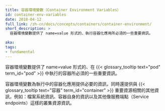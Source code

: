 ```yaml
---
title: 容器環境變數（Container Environment Variables）
id: container-env-variables
date: 2018-04-12
full_link: /zh-cn/docs/concepts/containers/container-environment/
short_description: >
  容器環境變數提供了 name=value 形式的、執行容器化應用所必須的一些重要資訊。

aka: 
tags:
- fundamental
---
```


<!--
---
title: Container Environment Variables
id: container-env-variables
date: 2018-04-12
full_link: /docs/concepts/containers/container-environment/
short_description: >
  Container environment variables are name=value pairs that provide useful information into containers running in a Pod.

aka: 
tags:
- fundamental
---
-->

<!--
 Container environment variables are name=value pairs that provide useful information into containers running in a {{< glossary_tooltip text="pod" term_id="pod" >}}
-->

  容器環境變數提供了 name=value 形式的、在 {{< glossary_tooltip text="pod" term_id="pod" >}} 中執行的容器所必須的一些重要資訊。
  
<!--more-->
<!--
Container environment variables provide information that is required by the running containerized applications along with information about important resources to the {{< glossary_tooltip text="containers" term_id="container" >}}. For example, file system details, information about the container itself, and other cluster resources such as service endpoints.
-->

  容器環境變數為執行中的容器化應用提供必要的資訊，同時還提供與 {{< glossary_tooltip text="容器" term_id="container" >}} 重要資源相關的其他資訊，例如：檔案系統資訊、容器自身的資訊以及其他像服務端點（Service endpoints）這樣的叢集資源資訊。
